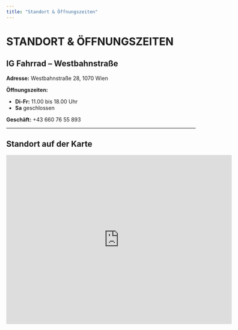 ```yaml
---
title: "Standort & Öffnungszeiten"
---
```


# STANDORT & ÖFFNUNGSZEITEN

## IG Fahrrad – Westbahnstraße

**Adresse:**
Westbahnstraße 28, 1070 Wien

**Öffnungszeiten:**
- **Di-Fr:** 11.00 bis 18.00 Uhr
- **Sa** geschlossen

**Geschäft:** +43 660 76 55 893

---

## Standort auf der Karte

<div class="map-container">
  <iframe src="https://www.google.com/maps/embed?pb=!1m18!1m12!1m3!1d10632.304869009882!2d16.343288390617355!3d48.19798305595617!2m3!1f0!2f0!3f0!3m2!1i1024!2i768!4f13.1!3m3!1m2!1s0x476d078bce611633%3A0xaee4670db2202edc!2sIG%20Fahrrad!5e0!3m2!1sen!2sat!4v1628889339883!5m2!1sen!2sat" width="600" height="450" style="border:0;" allowfullscreen="" loading="lazy"></iframe>
</div>

